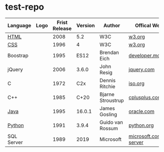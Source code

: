 # test-repo

| Language                                       | Logo                                                                                                                                                                                                                                                                                                                                                                                                                                                                                                      | Frist Release | Version | Author                      | Offical Website                                                                                                   |
| ---------------------------------------------- | --------------------------------------------------------------------------------------------------------------------------------------------------------------------------------------------------------------------------------------------------------------------------------------------------------------------------------------------------------------------------------------------------------------------------------------------------------------------------------------------------------- | ------------- | ------- | --------------------------- | ----------------------------------------------------------------------------------------------------------------- |
| [HTML](https://github.com/Zenfection/HTML)     |                                                                                                                                                                                                                                                                                                                                            | 2008          | 5.2     | W3C                         | [w3.org](https://www.w3.org/html/)                                                                                |
| [CSS](https://github.com/Zenfection/CSS)       |                                                                                                                            | 1996          | 4       | W3C                         | [w3.org](https://www.w3.org/Style/CSS/)                                                                           |
| Boostrap                                       |                                                                                                                                                                                                                    | 1995          | ES12    | Brendan Eich                | [developer.mozilla.org](https://developer.mozilla.org/en-US/docs/Learn/JavaScript/First_steps/What_is_JavaScript) |
| jQuery                                         |                                                                                                                                                                                                                                                                                                                                      | 2006          | 3.6.0   | John Resig                  | [jquery.com](https://jquery.com/)                                                                                 |
| C                                              |                                                                                                                                                                                                                                                                                                                                   | 1972          | C2x     | Dennis Ritchie              | [iso.org](https://www.iso.org/standard/74528.html)                                                                |
| C++                                            |                                                                                                                                                                                                                                                                                                         | 1985          | C+20    | Bjarne Stroustrup           | [cplusplus.com](https://www.cplusplus.com/)                                                                       |
| [Java](https://github.com/Zenfection/Java)     || 1995          | 16.0.1  | James Gosling               | [oracle.com](https://www.oracle.com/java/technologies/javase-downloads.html)                                      |
| [Python](https://github.com/Zenfection/Python) |                                                                                                                                                                                                                                                                                                                                             | 1991          | 3.9.4   | Guido van Rossum            | [python.org](https://www.python.org/)                                                                             |
| SQL Server                                     |                                                                                                                                                                                                                                                                                                                                      | 1989          | 2019    | Microsoft                   | [microsoft.com/sql-server](https://www.microsoft.com/en-us/sql-server/sql-server-downloads)                       |

